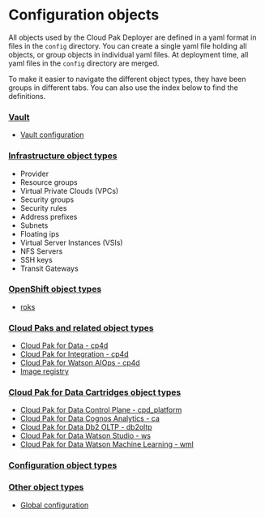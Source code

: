 # Configuration objects

All objects used by the Cloud Pak Deployer are defined in a yaml format in files in the `config` directory. You can create a single yaml file holding all objects, or group objects in individual yaml files. At deployment time, all yaml files in the `config` directory are merged.

To make it easier to navigate the different object types, they have been groups in different tabs. You can also use the index below to find the definitions.

### [Vault](vault)
* [Vault configuration](vault)

### [Infrastructure object types](infrastructure)
* Provider
* Resource groups
* Virtual Private Clouds (VPCs)
* Security groups
* Security rules
* Address prefixes
* Subnets
* Floating ips
* Virtual Server Instances (VSIs)
* NFS Servers
* SSH keys
* Transit Gateways

### [OpenShift object types](openshift)
* [roks](openshift#openshift)

### [Cloud Paks and related object types](cloud-paks)
* [Cloud Pak for Data - cp4d](cloud-paks#cp4d)
* [Cloud Pak for Integration - cp4d](cloud-paks#cp4i)
* [Cloud Pak for Watson AIOps - cp4d](cloud-paks#cp4waiops)
* [Image registry](cloud-paks#image_registry)

### [Cloud Pak for Data Cartridges object types](cartridges)
* [Cloud Pak for Data Control Plane - cpd_platform](cartridges#cpd_platform)
* [Cloud Pak for Data Cognos Analytics - ca](cartridges#ca)
* [Cloud Pak for Data Db2 OLTP - db2oltp](cartridges#db2oltp)
* [Cloud Pak for Data Watson Studio - ws](cartridges#ws)
* [Cloud Pak for Data Watson Machine Learning - wml](cartridges#wml)

### [Configuration object types](configuration)

### [Other object types](other)
* [Global configuration](other#global_config)